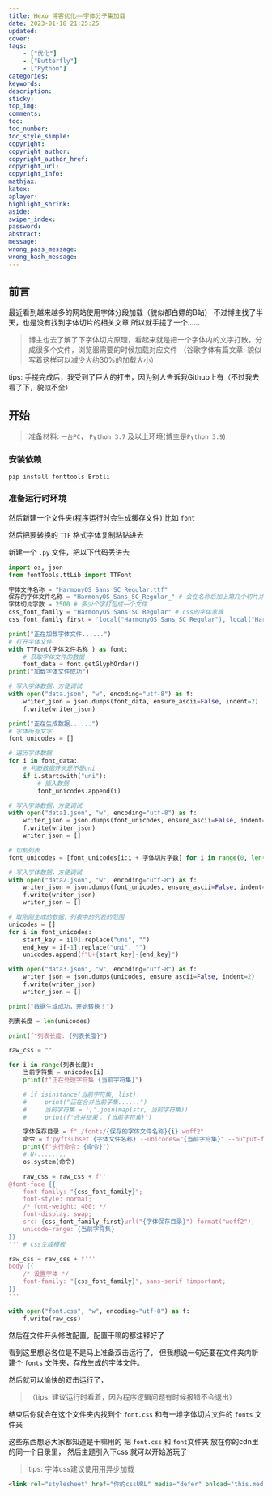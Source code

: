 ```yaml
---
title: Hexo 博客优化——字体分子集加载
date: 2023-01-18 21:25:25
updated:
cover:
tags:
    - ["优化"]
    - ["Butterfly"]
    - ["Python"]
categories:
keywords:
description:
sticky:
top_img:
comments:
toc:
toc_number:
toc_style_simple:
copyright:
copyright_author:
copyright_author_href:
copyright_url:
copyright_info:
mathjax:
katex:
aplayer:
highlight_shrink:
aside:
swiper_index:
password:
abstract:
message:
wrong_pass_message:
wrong_hash_message:
---
```


## 前言

最近看到越来越多的网站使用字体分段加载（貌似都白嫖的B站）
不过博主找了半天，也是没有找到字体切片的相关文章
所以就手搓了一个......

> 博主也去了解了下字体切片原理，看起来就是把一个字体内的文字打散，分成很多个文件，浏览器需要的时候加载对应文件
> （谷歌字体有篇文章: 貌似写着这样可以减少大约30%的加载大小）

tips: 手搓完成后，我受到了巨大的打击，因为别人告诉我Github上有（不过我去看了下，貌似不全）

## 开始

> 准备材料: `一台PC`， `Python 3.7` 及以上环境(博主是`Python 3.9`)


### 安装依赖

```powershow
pip install fonttools Brotli
```


### 准备运行时环境

然后新建一个文件夹(程序运行时会生成缓存文件)
比如 `font`

然后把要转换的 `TTF` 格式字体复制粘贴进去

新建一个 `.py` 文件，把以下代码丢进去

```python main.py
import os, json
from fontTools.ttLib import TTFont

字体文件名称 = "HarmonyOS_Sans_SC_Regular.ttf"
保存的字体文件名称 = "HarmonyOS_Sans_SC_Regular_" # 会在名称后加上第几个切片并以.woff2结尾
字体切片字数 = 2500 # 多少个字打包成一个文件
css_font_family = "HarmonyOS Sans SC Regular" # css的字体家族
css_font_family_first = 'local("HarmonyOS Sans SC Regular"), local("HarmonyOS Sans SC"), ' # 如果你不知道这是干什么的，请设置为""

print("正在加载字体文件......")
# 打开字体文件
with TTFont(字体文件名称 ) as font:
    # 获取字体文件的数据
    font_data = font.getGlyphOrder()
print("加载字体文件成功")

# 写入字体数据，方便调试
with open("data.json", "w", encoding="utf-8") as f:
    writer_json = json.dumps(font_data, ensure_ascii=False, indent=2)
    f.write(writer_json)

print("正在生成数据......")
# 字体所有文字
font_unicodes = []

# 遍历字体数据
for i in font_data:
    # 判断数据开头是不是uni
    if i.startswith("uni"):
        # 插入数据
        font_unicodes.append(i)

# 写入字体数据，方便调试
with open("data1.json", "w", encoding="utf-8") as f:
    writer_json = json.dumps(font_unicodes, ensure_ascii=False, indent=2)
    f.write(writer_json)
    writer_json = []

# 切割列表
font_unicodes = [font_unicodes[i:i + 字体切片字数] for i in range(0, len(font_unicodes), 字体切片字数)]

# 写入字体数据，方便调试
with open("data2.json", "w", encoding="utf-8") as f:
    writer_json = json.dumps(font_unicodes, ensure_ascii=False, indent=2)
    f.write(writer_json)
    writer_json = []

# 取刚刚生成的数据，列表中的列表的范围
unicodes = []
for i in font_unicodes:
    start_key = i[0].replace("uni", "")
    end_key = i[-1].replace("uni", "")
    unicodes.append(f"U+{start_key}-{end_key}")

with open("data3.json", "w", encoding="utf-8") as f:
    writer_json = json.dumps(unicodes, ensure_ascii=False, indent=2)
    f.write(writer_json)
    writer_json = []

print("数据生成成功，开始转换！")

列表长度 = len(unicodes)

print(f"列表长度: {列表长度}")

raw_css = ""

for i in range(列表长度):
    当前字符集 = unicodes[i]
    print(f"正在处理字符集 {当前字符集}")

    # if isinstance(当前字符集, list):
    #     print("正在合并当前子集......")
    #     当前字符集 = ','.join(map(str, 当前字符集))
    #     print(f"合并结果： {当前字符集}")

    字体保存目录 = f"./fonts/{保存的字体文件名称}{i}.woff2"
    命令 = f'pyftsubset {字体文件名称} --unicodes="{当前字符集}" --output-file="{字体保存目录}" --flavor="woff2'
    print(f"执行命令: {命令}")
    # U+........
    os.system(命令)

    raw_css = raw_css + f'''
@font-face {{
    font-family: "{css_font_family}";
    font-style: normal;
    /* font-weight: 400; */
    font-display: swap;
    src: {css_font_family_first}url("{字体保存目录}") format("woff2");
    unicode-range: {当前字符集}
}}
''' # css生成模板

raw_css = raw_css + f'''
body {{
    /* 设置字体 */
    font-family: "{css_font_family}", sans-serif !important;
}}
'''

with open("font.css", "w", encoding="utf-8") as f:
    f.write(raw_css)
```

然后在文件开头修改配置，配置干嘛的都注释好了

看到这里想必各位是不是马上准备双击运行了，
但我想说一句还要在文件夹内新建个 `fonts` 文件夹，存放生成的字体文件。

然后就可以愉快的双击运行了，

> （tips: 建议运行时看着，因为程序逻辑问题有时候报错不会退出）

结束后你就会在这个文件夹内找到个 `font.css` 和有一堆字体切片文件的 `fonts` 文件夹

这些东西想必大家都知道是干嘛用的
把 `font.css` 和 `font`文件夹 放在你的cdn里的同一个目录里，
然后主题引入下css
就可以开始游玩了

> tips:
> 字体css建议使用用异步加载

```html
<link rel="stylesheet" href="你的cssURL" media="defer" onload="this.media='all'">
```